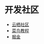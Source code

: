 # 开发社区
* [云栖社区](https://yq.aliyun.com/?spm=a2c4e.11157919.headermainnav.1.193427ae7Fzam2)
* [菜鸟教程](http://www.runoob.com)
* [掘金](https://juejin.im)
